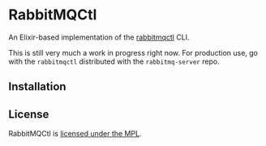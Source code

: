 # RabbitMQCtl

An Elixir-based implementation of the [rabbitmqctl](https://www.rabbitmq.com/man/rabbitmqctl.1.man.html) CLI.

This is still very much a work in progress right now. For production use, go with the `rabbitmqctl` distributed with the `rabbitmq-server` repo.

## Installation


## License

RabbitMQCtl is [licensed under the MPL](LICENSE-MPL-RabbitMQ).
